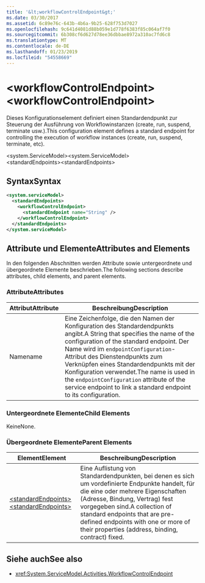 ```yaml
---
title: '&lt;workflowControlEndpoint&gt;'
ms.date: 03/30/2017
ms.assetid: 6c89e76c-643b-4b6a-9b25-628f753d7027
ms.openlocfilehash: 9c641d4081d88b059e1d778f6383f85c064af7f0
ms.sourcegitcommit: 6b308cf6d627d78ee36dbbae8972a310ac7fd6c8
ms.translationtype: MT
ms.contentlocale: de-DE
ms.lasthandoff: 01/23/2019
ms.locfileid: "54558669"
---
```

# <a name="ltworkflowcontrolendpointgt"></a><span data-ttu-id="0c302-102">&lt;workflowControlEndpoint&gt;</span><span class="sxs-lookup"><span data-stu-id="0c302-102">&lt;workflowControlEndpoint&gt;</span></span>
<span data-ttu-id="0c302-103">Dieses Konfigurationselement definiert einen Standardendpunkt zur Steuerung der Ausführung von Workflowinstanzen (create, run, suspend, terminate usw.).</span><span class="sxs-lookup"><span data-stu-id="0c302-103">This configuration element defines a standard endpoint for controlling the execution of workflow instances (create, run, suspend, terminate, etc).</span></span>  
  
<span data-ttu-id="0c302-104">\<system.ServiceModel></span><span class="sxs-lookup"><span data-stu-id="0c302-104">\<system.ServiceModel></span></span>  
<span data-ttu-id="0c302-105">\<standardEndpoints></span><span class="sxs-lookup"><span data-stu-id="0c302-105">\<standardEndpoints></span></span>  
  
## <a name="syntax"></a><span data-ttu-id="0c302-106">Syntax</span><span class="sxs-lookup"><span data-stu-id="0c302-106">Syntax</span></span>  
  
```xml  
<system.serviceModel>
  <standardEndpoints>
    <workflowControlEndpoint>
      <standardEndpoint name="String" />
    </workflowControlEndpoint>
  </standardEndpoints>
</system.serviceModel>
```  
  
## <a name="attributes-and-elements"></a><span data-ttu-id="0c302-107">Attribute und Elemente</span><span class="sxs-lookup"><span data-stu-id="0c302-107">Attributes and Elements</span></span>  
 <span data-ttu-id="0c302-108">In den folgenden Abschnitten werden Attribute sowie untergeordnete und übergeordnete Elemente beschrieben.</span><span class="sxs-lookup"><span data-stu-id="0c302-108">The following sections describe attributes, child elements, and parent elements.</span></span>  
  
### <a name="attributes"></a><span data-ttu-id="0c302-109">Attribute</span><span class="sxs-lookup"><span data-stu-id="0c302-109">Attributes</span></span>  
  
|<span data-ttu-id="0c302-110">Attribut</span><span class="sxs-lookup"><span data-stu-id="0c302-110">Attribute</span></span>|<span data-ttu-id="0c302-111">Beschreibung</span><span class="sxs-lookup"><span data-stu-id="0c302-111">Description</span></span>|  
|---------------|-----------------|  
|<span data-ttu-id="0c302-112">Name</span><span class="sxs-lookup"><span data-stu-id="0c302-112">name</span></span>|<span data-ttu-id="0c302-113">Eine Zeichenfolge, die den Namen der Konfiguration des Standardendpunkts angibt.</span><span class="sxs-lookup"><span data-stu-id="0c302-113">A String that specifies the name of the configuration of the standard endpoint.</span></span> <span data-ttu-id="0c302-114">Der Name wird im `endpointConfiguration`-Attribut des Dienstendpunkts zum Verknüpfen eines Standardendpunkts mit der Konfiguration verwendet.</span><span class="sxs-lookup"><span data-stu-id="0c302-114">The name is used in the `endpointConfiguration` attribute of the service endpoint to link a standard endpoint to its configuration.</span></span>|  
  
### <a name="child-elements"></a><span data-ttu-id="0c302-115">Untergeordnete Elemente</span><span class="sxs-lookup"><span data-stu-id="0c302-115">Child Elements</span></span>  
 <span data-ttu-id="0c302-116">Keine</span><span class="sxs-lookup"><span data-stu-id="0c302-116">None.</span></span>  
  
### <a name="parent-elements"></a><span data-ttu-id="0c302-117">Übergeordnete Elemente</span><span class="sxs-lookup"><span data-stu-id="0c302-117">Parent Elements</span></span>  
  
|<span data-ttu-id="0c302-118">Element</span><span class="sxs-lookup"><span data-stu-id="0c302-118">Element</span></span>|<span data-ttu-id="0c302-119">Beschreibung</span><span class="sxs-lookup"><span data-stu-id="0c302-119">Description</span></span>|  
|-------------|-----------------|  
|[<span data-ttu-id="0c302-120">\<standardEndpoints></span><span class="sxs-lookup"><span data-stu-id="0c302-120">\<standardEndpoints></span></span>](../../../../../docs/framework/configure-apps/file-schema/wcf/standardendpoints.md)|<span data-ttu-id="0c302-121">Eine Auflistung von Standardendpunkten, bei denen es sich um vordefinierte Endpunkte handelt, für die eine oder mehrere Eigenschaften (Adresse, Bindung, Vertrag) fest vorgegeben sind.</span><span class="sxs-lookup"><span data-stu-id="0c302-121">A collection of standard endpoints that are pre-defined endpoints with one or more of their properties (address, binding, contract) fixed.</span></span>|  
  
## <a name="see-also"></a><span data-ttu-id="0c302-122">Siehe auch</span><span class="sxs-lookup"><span data-stu-id="0c302-122">See also</span></span>
- <xref:System.ServiceModel.Activities.WorkflowControlEndpoint>

